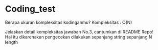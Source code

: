# Coding_test

Berapa ukuran kompleksitas kodinganmu?
Kompleksitas : O(N)

Jelaskan detail kompleksitas jawaban No.3, cantumkan di README Repo! 
Hal itu dikarenakan pengecekan dilakukan sepanjang string sepanjang N length